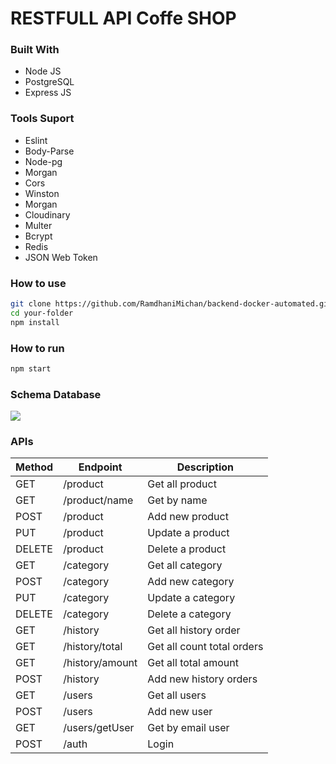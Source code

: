 # RESTFULL API Coffe SHOP

### Built With

- Node JS
- PostgreSQL
- Express JS

### Tools Suport

- Eslint
- Body-Parse
- Node-pg
- Morgan
- Cors
- Winston
- Morgan
- Cloudinary
- Multer
- Bcrypt
- Redis
- JSON Web Token

### How to use

```bash
git clone https://github.com/RamdhaniMichan/backend-docker-automated.git
cd your-folder
npm install
```

### How to run

```bash
npm start
```

### Schema Database

[![](https://i.ibb.co/zn8wgJ9/Screenshot-from-2021-02-04-23-53-34.png)]()

### APIs

| Method | Endpoint        | Description                |
| ------ | --------------- | -------------------------- |
| GET    | /product        | Get all product            |
| GET    | /product/name   | Get by name                |
| POST   | /product        | Add new product            |
| PUT    | /product        | Update a product           |
| DELETE | /product        | Delete a product           |
| GET    | /category       | Get all category           |
| POST   | /category       | Add new category           |
| PUT    | /category       | Update a category          |
| DELETE | /category       | Delete a category          |
| GET    | /history        | Get all history order      |
| GET    | /history/total  | Get all count total orders |
| GET    | /history/amount | Get all total amount       |
| POST   | /history        | Add new history orders     |
| GET    | /users          | Get all users              |
| POST   | /users          | Add new user               |
| GET    | /users/getUser  | Get by email user          |
| POST   | /auth           | Login                      |

